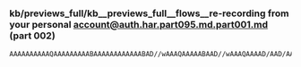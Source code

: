 ### kb/previews_full/kb__previews_full__flows__re-recording from your personal account@auth.har.part095.md.part001.md (part 002)

```md
AAAAAAAAAAQAAAAAAAAABAAAAAAAAAAAABAD//wAAAQAAAAABAAD//wAAAQAAAAD/AAD/AAAAAQAAAAAAAAD/AAAAAQAA/wAAAAH/AAABA
```

```
